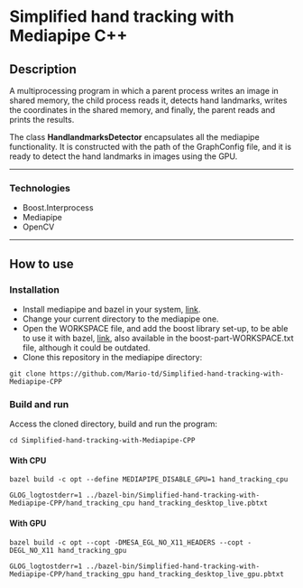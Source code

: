 # Simplified hand tracking with Mediapipe C++

## Description

A multiprocessing program in which a parent process writes an image in shared memory, the child process reads it, detects hand landmarks, writes the coordinates in the shared memory, and finally, the parent reads and prints the results.

The class **HandlandmarksDetector** encapsulates all the mediapipe functionality. It is constructed with the path of the GraphConfig file, and it is ready to detect the hand landmarks in images using the GPU.

---

### Technologies

- Boost.Interprocess
- Mediapipe
- OpenCV

---

## How to use

### Installation

- Install mediapipe and bazel in your system, [link](https://google.github.io/mediapipe/getting_started/install.html).
- Change your current directory to the mediapipe one.
- Open the WORKSPACE file, and add the boost library set-up, to be able to use it with bazel, [link](https://github.com/nelhage/rules_boost), also available in the boost-part-WORKSPACE.txt file, although it could be outdated.
- Clone this repository in the mediapipe directory:

```console
git clone https://github.com/Mario-td/Simplified-hand-tracking-with-Mediapipe-CPP
```

### Build and run

Access the cloned directory, build and run the program:
```console
cd Simplified-hand-tracking-with-Mediapipe-CPP
```

#### With CPU
```console
bazel build -c opt --define MEDIAPIPE_DISABLE_GPU=1 hand_tracking_cpu

GLOG_logtostderr=1 ../bazel-bin/Simplified-hand-tracking-with-Mediapipe-CPP/hand_tracking_cpu hand_tracking_desktop_live.pbtxt
```

#### With GPU
```console
bazel build -c opt --copt -DMESA_EGL_NO_X11_HEADERS --copt -DEGL_NO_X11 hand_tracking_gpu

GLOG_logtostderr=1 ../bazel-bin/Simplified-hand-tracking-with-Mediapipe-CPP/hand_tracking_gpu hand_tracking_desktop_live_gpu.pbtxt
```
